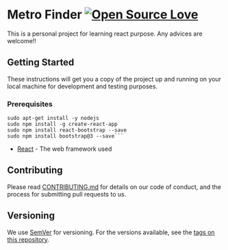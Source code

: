 # Metro Finder [![Open Source Love](https://badges.frapsoft.com/os/v1/open-source.svg?v=103)](https://github.com/ellerbrock/open-source-badges/)


This is a personal project for learning react purpose. Any advices are welcome!!

## Getting Started

These instructions will get you a copy of the project up and running on your local machine for development and testing purposes.

### Prerequisites



```
sudo apt-get install -y nodejs
sudo npm install -g create-react-app
sudo npm install react-bootstrap --save
sudo npm install bootstrap@3 --save```
```

* [React](https://reactjs.org/) - The web framework used


## Contributing

Please read [CONTRIBUTING.md](https://gist.github.com/PurpleBooth/b24679402957c63ec426) for details on our code of conduct, and the process for submitting pull requests to us.

## Versioning

We use [SemVer](http://semver.org/) for versioning. For the versions available, see the [tags on this repository](https://github.com/your/project/tags). 


